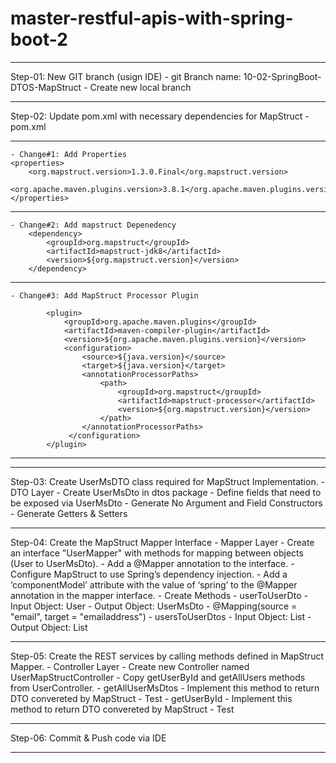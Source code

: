 # master-restful-apis-with-spring-boot-2
---------------------------------------------------------------------------
Step-01: New GIT branch (usign IDE)
    - git Branch name: 10-02-SpringBoot-DTOS-MapStruct
    - Create new local branch
    
---------------------------------------------------------------------------
Step-02: Update pom.xml with necessary dependencies for MapStruct
    - pom.xml
**********************************
    - Change#1: Add Properties 
    <properties>
        <org.mapstruct.version>1.3.0.Final</org.mapstruct.version>
        <org.apache.maven.plugins.version>3.8.1</org.apache.maven.plugins.version>
    </properties>
**********************************
    - Change#2: Add mapstruct Depenedency
        <dependency>
            <groupId>org.mapstruct</groupId>
            <artifactId>mapstruct-jdk8</artifactId>
            <version>${org.mapstruct.version}</version>
        </dependency>
**********************************
    - Change#3: Add MapStruct Processor Plugin

            <plugin>
                <groupId>org.apache.maven.plugins</groupId>
                <artifactId>maven-compiler-plugin</artifactId>
                <version>${org.apache.maven.plugins.version}</version>
                <configuration>
                    <source>${java.version}</source>
                    <target>${java.version}</target>
                    <annotationProcessorPaths>
                        <path>
                            <groupId>org.mapstruct</groupId>
                            <artifactId>mapstruct-processor</artifactId>
                            <version>${org.mapstruct.version}</version>
                        </path>
                    </annotationProcessorPaths>
                 </configuration>
            </plugin>
**********************************      

---------------------------------------------------------------------------
Step-03: Create UserMsDTO class required for MapStruct Implementation.
    - DTO Layer
        - Create UserMsDto in dtos package 
        - Define fields that need to be exposed via UserMsDto
        - Generate No Argument and Field Constructors
        - Generate Getters & Setters

---------------------------------------------------------------------------
 Step-04: Create the MapStruct Mapper Interface
    - Mapper Layer
        - Create an interface "UserMapper" with methods for mapping between objects (User to UserMsDto).
        - Add a @Mapper annotation to the interface. 
        - Configure MapStruct to use Spring’s dependency injection. 
        - Add a ‘componentModel’ attribute with the value of ‘spring’ to the @Mapper annotation in the mapper interface.
        - Create Methods
            - userToUserDto
                - Input Object: User
                - Output Object: UserMsDto
                - @Mapping(source = "email", target = "emailaddress")
            - usersToUserDtos
                - Input Object: List<User>
                - Output Object: List<UserMsDto>

---------------------------------------------------------------------------
Step-05: Create the REST services by calling methods defined in MapStruct Mapper. 
    - Controller Layer
        - Create new Controller named UserMapStructController
        - Copy getUserById and getAllUsers methods from UserController.
        - getAllUserMsDtos
            - Implement this method to return DTO convereted by MapStruct
            - Test
        - getUserById
            - Implement this method to return DTO convereted by MapStruct
            - Test        

---------------------------------------------------------------------------
Step-06: Commit & Push code via IDE

---------------------------------------------------------------------------